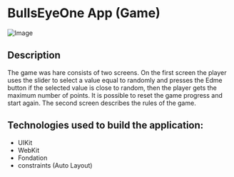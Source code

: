 # BullsEyeOne App (Game)
![Image](image_app.png)
## Description
The game was hare consists of two screens. On the first screen the player uses the slider to select a value equal to randomly and presses the Edme button if the selected value is close to random, then the player gets the maximum number of points. It is possible to reset the game progress and start again. The second screen describes the rules of the game.
## Technologies used to build the application:
- UIKit
- WebKit
- Fondation
- constraints (Auto Layout)
